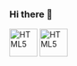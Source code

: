 ### Hi there 👋

<!--
**steoik/steoik** is a ✨ _special_ ✨ repository because its `README.md` (this file) appears on your GitHub profile.

Here are some ideas to get you started:

- 🔭 I’m currently working on ...
- 🌱 I’m currently learning ...
- 👯 I’m looking to collaborate on ...
- 🤔 I’m looking for help with ...
- 💬 Ask me about ...
- 📫 How to reach me: ...
- 😄 Pronouns: ...
- ⚡ Fun fact: ...
-->

<div>
  <img width=50px title="HTML5" src="https://cdn.jsdelivr.net/gh/devicons/devicon/icons/html5/html5-original.svg" />
  <img width=50px title="HTML5" src="https://cdn.jsdelivr.net/gh/devicons/devicon/icons/css3/css3-original.svg" />
</div>

        

          
